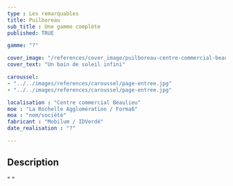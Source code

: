 ```yaml
---
type : Les remarquables
title: Puilboreau
sub_title : Une gamme complète
published: TRUE

gamme: "?" 

cover_image: "/references/cover_image/puilboreau-centre-commercial-beaulieu.jpeg"
cover_text: "Un bain de soleil infini"

caroussel: 
- "../../images/references/caroussel/page-entree.jpg"
- "../../images/references/caroussel/page-entree.jpg"

localisation : "Centre commercial Beaulieu"
moe : "La Rochelle Agglomération / Forma6"
moa : "nom/société"
fabricant : "Mobilum / IDVerdé"
date_realisation : "?"

---
```


## Description
 " "
